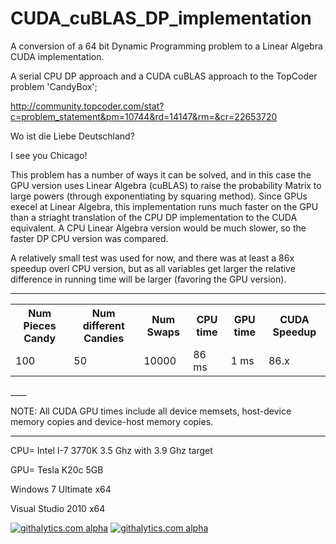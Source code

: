 CUDA_cuBLAS_DP_implementation
=============================

A conversion of a 64 bit Dynamic Programming problem to a Linear Algebra CUDA implementation.

A serial CPU DP approach and a CUDA cuBLAS approach to the TopCoder problem 'CandyBox';

http://community.topcoder.com/stat?c=problem_statement&pm=10744&rd=14147&rm=&cr=22653720

Wo ist die Liebe Deutschland?  

I see you Chicago! 

This problem has a number of ways it can be solved, and in this case the GPU version uses Linear Algebra (cuBLAS) to raise the probability Matrix to large powers (through exponentiating by squaring method). Since GPUs execel at Linear Algebra, this implementation runs much faster on the GPU than a striaght translation of the CPU DP implementation to the CUDA equivalent. A CPU Linear Algebra version would be much slower, so the faster DP CPU version was compared.

A relatively small test was used for now, and there was at least a 86x speedup overl CPU version, but as all variables get larger the relative difference in running time will be larger (favoring the GPU version).


____
<table>
<tr>
    <th>Num Pieces Candy</th><th>Num different Candies</th><th>Num Swaps</th><th>CPU time</th><th>GPU time</th><th>CUDA Speedup</th>
</tr>
  <tr>
    <td>100</td><td>50</td><td>10000</td><td> 86 ms</td><td>1 ms</td><td> 86.x</td>
  </tr>
</table>  
____

NOTE: All CUDA GPU times include all device memsets, host-device memory copies and device-host memory copies.

____

CPU= Intel I-7 3770K 3.5 Ghz with 3.9 Ghz target

GPU= Tesla K20c 5GB

Windows 7 Ultimate x64

Visual Studio 2010 x64  


<script>
  (function(i,s,o,g,r,a,m){i['GoogleAnalyticsObject']=r;i[r]=i[r]||function(){
  (i[r].q=i[r].q||[]).push(arguments)},i[r].l=1*new Date();a=s.createElement(o),
  m=s.getElementsByTagName(o)[0];a.async=1;a.src=g;m.parentNode.insertBefore(a,m)
  })(window,document,'script','//www.google-analytics.com/analytics.js','ga');

  ga('create', 'UA-43459430-1', 'github.com');
  ga('send', 'pageview');

</script>

[![githalytics.com alpha](https://cruel-carlota.pagodabox.com/d40d1ae4136dd45569d36b3e67930e12 "githalytics.com")](http://githalytics.com/OlegKonings/CUDA_vs_CPU_DynamicProgramming_double)
[![githalytics.com alpha](https://cruel-carlota.pagodabox.com/d40d1ae4136dd45569d36b3e67930e12 "githalytics.com")](http://githalytics.com/OlegKonings/CUDA_vs_CPU_DynamicProgramming_double)


